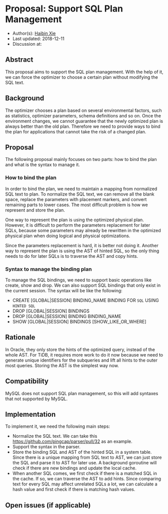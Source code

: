 # Proposal: Support SQL Plan Management

- Author(s): [Haibin Xie](https://github.com/lamxTyler)
- Last updated: 2018-12-11
- Discussion at:

## Abstract

This proposal aims to support the SQL plan management. With the help of it, we can force the optimizer to choose a certain plan without modifying the SQL text.

## Background

The optimizer chooses a plan based on several environmental factors, such as statistics, optimizer parameters, schema definitions and so on. Once the environment changes, we cannot guarantee that the newly optimized plan is always better than the old plan. Therefore we need to provide ways to bind the plan for applications that cannot take the risk of a changed plan.

## Proposal

The following proposal mainly focuses on two parts: how to bind the plan and what is the syntax to manage it.

### How to bind the plan

In order to bind the plan, we need to maintain a mapping from normalized SQL text to plan. To normalize the SQL text, we can remove all the blank space, replace the parameters with placement markers, and convert remaining parts to lower cases. The most difficult problem is how we represent and store the plan.

One way to represent the plan is using the optimized physical plan. However, it is difficult to perform the parameters replacement for later SQLs, because some parameters may already be rewritten in the optimized physical plan when doing logical and physical optimizations.

Since the parameters replacement is hard, it is better not doing it. Another way to represent the plan is using the AST of hinted SQL, so the only thing needs to do for later SQLs is to traverse the AST and copy hints.

### Syntax to manage the binding plan

To manage the SQL bindings, we need to support basic operations like create, show and drop. We can also support SQL bindings that only exist in the current session. The syntax will be like the following:

- CREATE [GLOBAL|SESSION] BINDING_NAME BINDING FOR `SQL` USING `HINTED SQL`
- DROP [GLOBAL|SESSION] BINDINGS
- DROP [GLOBAL|SESSION] BINDING BINDING_NAME
- SHOW [GLOBAL|SESSION] BINDINGS [SHOW_LIKE_OR_WHERE]

## Rationale

In Oracle, they only store the hints of the optimized query, instead of the whole AST. For TiDB, it requires more work to do it now because we need to generate unique identifiers for the subqueries and lift all hints to the outer most queries. Storing the AST is the simplest way now.

## Compatibility

MySQL does not support SQL plan management, so this will add syntaxes that not supported by MySQL.

## Implementation

To implement it, we need the following main steps:

- Normalize the SQL text. We can take this https://github.com/pingcap/parser/pull/32 as an example.
- Support the syntax in the parser.
- Store the binding SQL and AST of the hinted SQL in a system table. Since there is a unique mapping from SQL text to AST, we can just store the SQL and parse it to AST for later use. A background goroutine will check if there are new bindings and update the local cache.
- When another SQL comes, we first check if there is a matched SQL in the cache. If so, we can traverse the AST to add hints. Since comparing text for every SQL may affect unrelated SQLs a lot, we can calculate a hash value and first check if there is matching hash values.

## Open issues (if applicable)
